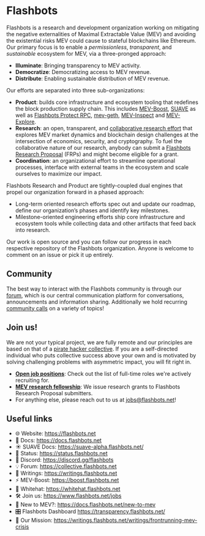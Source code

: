 # Flashbots

Flashbots is a research and development organization working on mitigating the negative externalities of Maximal Extractable Value (MEV) and avoiding the existential risks MEV could cause to stateful blockchains like Ethereum. Our primary focus is to enable a *permissionless*, *transparent*, and *sustainable* ecosystem for MEV, via a three-pronged approach: 

* **Illuminate**: Bringing transparency to MEV activity.
* **Democratize**: Democratizing access to MEV revenue.
* **Distribute**: Enabling sustainable distribution of MEV revenue.

Our efforts are separated into three sub-organizations:
* **Product**: builds core infrastructure and ecosystem tooling that redefines the block production supply chain. This includes [MEV-Boost](https://boost.flashbots.net/), [SUAVE](https://writings.flashbots.net/the-future-of-mev-is-suave) as well as [Flashbots Protect RPC](https://docs.flashbots.net/flashbots-protect/overview), [mev-geth](https://github.com/flashbots/mev-geth), [MEV-Inspect](https://docs.flashbots.net/flashbots-data/mev-inspect-py/overview) and [MEV-Explore](https://explore.flashbots.net).
* **Research**: an open, transparent, and [collaborative research effort](https://github.com/flashbots/mev-research) that explores MEV market dynamics and blockchain design challenges at the intersection of economics, security, and cryptography. To fuel the collaborative nature of our research, anybody can submit a [Flashbots Research Proposal](https://github.com/flashbots/mev-research/blob/main/process.md) (FRPs) and might become eligible for a grant.
* **Coordination**: an organizational effort to streamline operational processes, interface with external teams in the ecosystem and scale ourselves to maximize our impact.

Flashbots Research and Product are tightly-coupled dual engines that propel our organization forward in a phased approach:
* Long-term oriented research efforts spec out and update our roadmap, define our organization’s phases and identify key milestones.
* Milestone-oriented engineering efforts ship core infrastructure and ecosystem tools while collecting data and other artifacts that feed back into research.

Our work is open source and you can follow our progress in each respective repository of the Flashbots organization. Anyone is welcome to comment on an issue or pick it up entirely.

## Community
The best way to interact with the Flashbots community is through our [forum](https://collective.flashbots.net/), which is our central communication platform for conversations, announcements and information sharing. Additionally we hold recurring [community calls](./commnuity-calls/README.md) on a variety of topics!

## Join us!
We are not your typical project, we are fully remote and our principles are based on that of a [pirate hacker collective](https://www.youtube.com/watch?v=T0fAznO1wA8). If you are a self-directed individual who puts collective success above your own and is motivated by solving challenging problems with asymmetric impact, you will fit right in. 
* [**Open job positions**](https://www.flashbots.net/jobs): Check out the list of full-time roles we're actively recruiting for.
* [**MEV research fellowship**](https://github.com/flashbots/mev-research/blob/main/grants.md):  We issue research grants to Flashbots Research Proposal submitters. 
* For anything else, please reach out to us at [jobs@flashbots.net](mailto:jobs@flashbots.net)!

## Useful links
* 🌐 Website: https://flashbots.net
* 📄 Docs: https://docs.flashbots.net
* ☀️ SUAVE Docs: https://suave-alpha.flashbots.net/
* 📡 Status: https://status.flashbots.net
* 💬 Discord: https://discord.gg/flashbots
* 💡 Forum: https://collective.flashbots.net
* 📝 Writings: https://writings.flashbots.net
* ⚡ MEV-Boost: https://boost.flashbots.net
* 🤍 Whitehat: https://whitehat.flashbots.net
* 🛠️ Join us: https://www.flashbots.net/jobs
* 💭 New to MEV?: https://docs.flashbots.net/new-to-mev
* 🎛️ Flashbots Dashboard https://transparency.flashbots.net/
* 🎯 Our Mission: https://writings.flashbots.net/writings/frontrunning-mev-crisis

